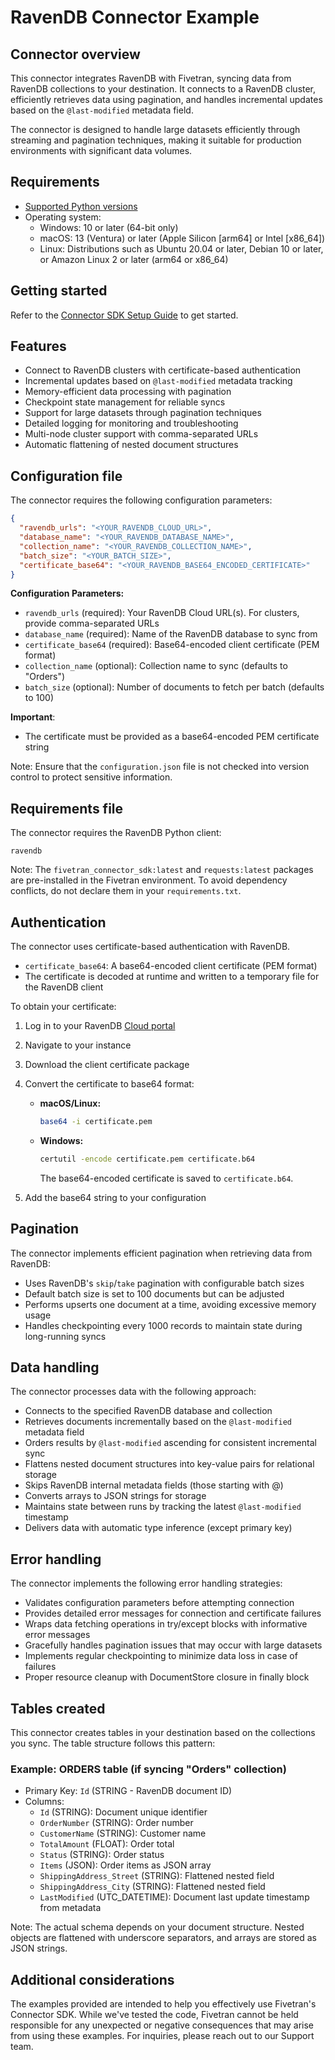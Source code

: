 # RavenDB Connector Example

## Connector overview

This connector integrates RavenDB with Fivetran, syncing data from RavenDB collections to your destination. It connects to a RavenDB cluster, efficiently retrieves data using pagination, and handles incremental updates based on the `@last-modified` metadata field.

The connector is designed to handle large datasets efficiently through streaming and pagination techniques, making it suitable for production environments with significant data volumes.

## Requirements

- [Supported Python versions](https://github.com/fivetran/fivetran_connector_sdk/blob/main/README.md#requirements)
- Operating system:
    - Windows: 10 or later (64-bit only)
    - macOS: 13 (Ventura) or later (Apple Silicon [arm64] or Intel [x86_64])
    - Linux: Distributions such as Ubuntu 20.04 or later, Debian 10 or later, or Amazon Linux 2 or later (arm64 or x86_64)

## Getting started

Refer to the [Connector SDK Setup Guide](https://fivetran.com/docs/connectors/connector-sdk/setup-guide) to get started.

## Features

- Connect to RavenDB clusters with certificate-based authentication
- Incremental updates based on `@last-modified` metadata tracking
- Memory-efficient data processing with pagination
- Checkpoint state management for reliable syncs
- Support for large datasets through pagination techniques
- Detailed logging for monitoring and troubleshooting
- Multi-node cluster support with comma-separated URLs
- Automatic flattening of nested document structures

## Configuration file

The connector requires the following configuration parameters:

```json
{
  "ravendb_urls": "<YOUR_RAVENDB_CLOUD_URL>",
  "database_name": "<YOUR_RAVENDB_DATABASE_NAME>",
  "collection_name": "<YOUR_RAVENDB_COLLECTION_NAME>",
  "batch_size": "<YOUR_BATCH_SIZE>",
  "certificate_base64": "<YOUR_RAVENDB_BASE64_ENCODED_CERTIFICATE>"
}
```

**Configuration Parameters:**
- `ravendb_urls` (required): Your RavenDB Cloud URL(s). For clusters, provide comma-separated URLs
- `database_name` (required): Name of the RavenDB database to sync from
- `certificate_base64` (required): Base64-encoded client certificate (PEM format)
- `collection_name` (optional): Collection name to sync (defaults to "Orders")
- `batch_size` (optional): Number of documents to fetch per batch (defaults to 100)

**Important**:
- The certificate must be provided as a base64-encoded PEM certificate string

Note: Ensure that the `configuration.json` file is not checked into version control to protect sensitive information.

## Requirements file

The connector requires the RavenDB Python client:

```
ravendb
```

Note: The `fivetran_connector_sdk:latest` and `requests:latest` packages are pre-installed in the Fivetran environment. To avoid dependency conflicts, do not declare them in your `requirements.txt`.

## Authentication

The connector uses certificate-based authentication with RavenDB.
- `certificate_base64`: A base64-encoded client certificate (PEM format)
- The certificate is decoded at runtime and written to a temporary file for the RavenDB client

To obtain your certificate:
1. Log in to your RavenDB [Cloud portal](https://cloud.ravendb.net/)
2. Navigate to your instance
3. Download the client certificate package
4. Convert the certificate to base64 format:

    - **macOS/Linux:**  
      ```sh
      base64 -i certificate.pem
      ```
    - **Windows:**  
      ```cmd
      certutil -encode certificate.pem certificate.b64
      ```
      The base64-encoded certificate is saved to `certificate.b64`.
5. Add the base64 string to your configuration

## Pagination

The connector implements efficient pagination when retrieving data from RavenDB:
- Uses RavenDB's `skip`/`take` pagination with configurable batch sizes
- Default batch size is set to 100 documents but can be adjusted
- Performs upserts one document at a time, avoiding excessive memory usage
- Handles checkpointing every 1000 records to maintain state during long-running syncs

## Data handling

The connector processes data with the following approach:
- Connects to the specified RavenDB database and collection
- Retrieves documents incrementally based on the `@last-modified` metadata field
- Orders results by `@last-modified` ascending for consistent incremental sync
- Flattens nested document structures into key-value pairs for relational storage
- Skips RavenDB internal metadata fields (those starting with @)
- Converts arrays to JSON strings for storage
- Maintains state between runs by tracking the latest `@last-modified` timestamp
- Delivers data with automatic type inference (except primary key)

## Error handling

The connector implements the following error handling strategies:
- Validates configuration parameters before attempting connection
- Provides detailed error messages for connection and certificate failures
- Wraps data fetching operations in try/except blocks with informative error messages
- Gracefully handles pagination issues that may occur with large datasets
- Implements regular checkpointing to minimize data loss in case of failures
- Proper resource cleanup with DocumentStore closure in finally block

## Tables created

This connector creates tables in your destination based on the collections you sync. The table structure follows this pattern:

### Example: ORDERS table (if syncing "Orders" collection)
- Primary Key: `Id` (STRING - RavenDB document ID)
- Columns:
    - `Id` (STRING): Document unique identifier
    - `OrderNumber` (STRING): Order number
    - `CustomerName` (STRING): Customer name
    - `TotalAmount` (FLOAT): Order total
    - `Status` (STRING): Order status
    - `Items` (JSON): Order items as JSON array
    - `ShippingAddress_Street` (STRING): Flattened nested field
    - `ShippingAddress_City` (STRING): Flattened nested field
    - `LastModified` (UTC_DATETIME): Document last update timestamp from metadata

Note: The actual schema depends on your document structure. Nested objects are flattened with underscore separators, and arrays are stored as JSON strings.

## Additional considerations

The examples provided are intended to help you effectively use Fivetran's Connector SDK. While we've tested the code, Fivetran cannot be held responsible for any unexpected or negative consequences that may arise from using these examples. For inquiries, please reach out to our Support team.